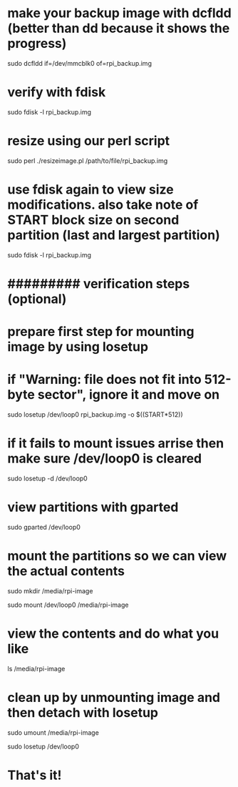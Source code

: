 # make your backup image with dcfldd (better than dd because it shows the progress)

sudo dcfldd if=/dev/mmcblk0 of=rpi_backup.img

# verify with fdisk

sudo fdisk -l rpi_backup.img

# resize using our perl script

sudo perl ./resizeimage.pl /path/to/file/rpi_backup.img

# use fdisk again to view size modifications. also take note of START block size on second partition (last and largest partition)

sudo fdisk -l rpi_backup.img

# ######### verification steps (optional) ###########

# prepare first step for mounting image by using losetup

# if "Warning: file does not fit into 512-byte sector", ignore it and move on

sudo losetup /dev/loop0 rpi_backup.img -o $((START*512))

# if it fails to mount issues arrise then make sure /dev/loop0 is cleared

sudo losetup -d /dev/loop0

# view partitions with gparted 

sudo gparted /dev/loop0

# mount the partitions so we can view the actual contents

sudo mkdir /media/rpi-image

sudo mount /dev/loop0 /media/rpi-image

# view the contents and do what you like

ls /media/rpi-image

# clean up by unmounting image and then detach with losetup

sudo umount /media/rpi-image

sudo losetup /dev/loop0

# That's it!

